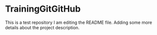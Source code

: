 # TrainingGitGitHub
This is a test repository
I am editing the README file. Adding some more details about the project description.

